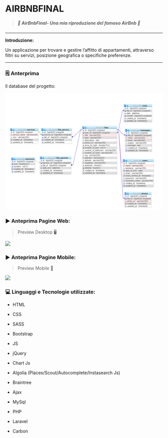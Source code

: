 #   AIRBNBFINAL



> 

>

> ##### *:open_file_folder:   AirBnbFinal- Una mia riproduzione del famoso AirBnb  :open_file_folder:*

>

> 

---



****Introduzione:**** 

Un applicazione per trovare e gestire l’affitto di appartamenti, attraverso filtri su servizi, posizione geografica o specifiche preferenze.


---

### :spiral_notepad: **Anterprima**

Il database del progetto:

![](public/img/db.png)



### :arrow_forward: Anteprima Pagine Web:
>  Preview Desktop :desktop_computer: 

![](public/img/airBnbGif.gif)

### :arrow_forward: Anteprima Pagine Mobile:
>  Preview Mobile :iphone: 

![](public/images/mobilegif.gif)

### :computer: Linguaggi e Tecnologie utilizzate:


* HTML


* CSS


* SASS


* Bootstrap


* JS


* jQuery


* Chart Js



* Algolia (Places/Scout/Autocomplete/Instasearch Js)


* Braintree


* Ajax



* MySql


* PHP


* Laravel


* Carbon